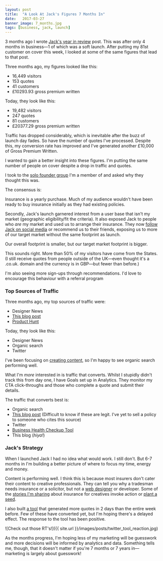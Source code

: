 ```yaml
---
layout: post
title:  "A Look At Jack's Figures 7 Months In"
date:   2017-03-27
banner_image: 7_months.jpg
tags: [business, jack, launch]
---
```

3 months ago I wrote <a href="/2016/12/16/jacks-year-in-review/">Jack's year in review</a> post. This was after only 4 months in business—1 of which was a soft launch. After putting my 81st customer on cover this week, I looked at some of the same figures that lead to that post.

Three months ago, my figures looked like this:

* 16,449 visitors
* 153 quotes
* 41 customers
* £10293.93 gross premium written

Today, they look like this:

* 19,482 visitors
* 247 quotes
* 81 customers
* £20377.29 gross premium written

Traffic has dropped considerably, which is inevitable after the buzz of launch day fades. So have the number of quotes I've processed. Despite this, my conversion rate has improved and I've generated another £10,000 of Gross Premium Written.

I wanted to gain a better insight into these figures. I'm putting the same number of people on cover despite a drop in traffic and quotes.

I took to the <a href="https://productpeople.club/">solo founder group</a> I'm a member of and asked why they thought this was.

The consensus is:

Insurance is a yearly purchase. Much of my audience wouldn't have been ready to buy insurance initially as they had existing policies.

Secondly, Jack's launch garnered interest from a user base that isn't my market (geographic eligibility/fit the criteria). It also exposed Jack to people who <em>are</em> my market and used us to arrange their insurance. They now <a href="https://twitter.com/_withjack">follow Jack on social media</a> or recommend us to their friends, exposing us to more of our target market without the same footprint as launch.

Our overall footprint is smaller, but our target market footprint is bigger.

This sounds right. More than 50% of my visitors have come from the States. (I still receive quotes from people outside of the UK—even thought it's a .co.uk. domain and the currency is in GBP—but fewer than before.)

I'm also seeing more sign-ups through recommendations. I'd love to encourage this behaviour with a referral program

<h3>Top Sources of Traffic</h3>

Three months ago, my top sources of traffic were:

* Designer News
* <a href="https://blog.prototypr.io/the-future-of-web-forms-4578485e1461#.hxsjcd77p">This blog post</a>
* <a href="https://www.producthunt.com/tech/jack-5">Product Hunt</a>

Today, they look like this:

* Designer News
* Organic search
* Twitter

I've been focusing on <a href="/blog">creating content</a>, so I'm happy to see organic search performing well.

What I'm _more_ interested in is traffic that converts. Whilst I stupidly didn't track this from day one, I have Goals set up in Analytics. They monitor my CTA click-throughs and those who complete a quote and submit their details.

The traffic that converts best is:

* Organic search
* <a href="https://blog.prototypr.io/the-future-of-web-forms-4578485e1461#.hxsjcd77p">This blog post</a> (Difficult to know if these are legit. I've yet to sell a policy to someone who cites this source)
* Twitter
* <a href="http://checkup.withjack.co.uk/">Business Health Checkup Tool</a>
* This blog (_hiya!_)

<h3>Jack's Strategy</h3>

When I launched Jack I had no idea what would work. I still don't. But 6-7 months in I'm building a better picture of where to focus my time, energy and money.

Content is performing well. I think this is because most insurers don't cater their content to creative professionals. They can tell you why a tradesman needs insurance or a solicitor, but not a <a href="https://withjack.co.uk/insurance-for-web-designers/">web designer</a> or developer. Some of the <a href="https://withjack.co.uk/insurance/2017/03/21/4-horror-stories-about-creative-businesses-that-should-have-had-insurance.html">stories I'm sharing</a> about insurance for creatives invoke action or <a href="https://withjack.co.uk/insurance/2017/01/18/planting-the-insurance-seed.html">plant a seed</a>.

I also built <a href="https://whatinsurance.withjack.co.uk">a tool</a> that generated more quotes in 2 days than the entire week before. Few of these have converted yet, but I'm hoping there's a delayed effect. The response to the tool has been positive.

![Check out those RT's!]({{ site.url }}/images/posts/twitter_tool_reaction.jpg)

As the months progress, I'm hoping less of my marketing will be guesswork and more decisions will be informed by analytics and data. Something tells me, though, that it doesn't matter if you're 7 months or 7 years in—marketing is largely about guesswork!